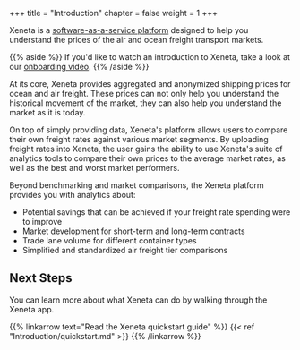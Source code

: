 +++
title = "Introduction"
chapter = false
weight = 1
+++

Xeneta is a <a href="https://app.xeneta.com/" target="_blank">software-as-a-service platform</a> designed to help you understand the prices of the air and ocean freight transport markets. 

{{% aside %}} If you'd like to watch an introduction to Xeneta, take a look at our <a href="https://support.xeneta.com/hc/en-us/articles/360012687573-Ocean-Onboarding-Walkthrough" target="_blank">onboarding video</a>. {{% /aside %}}

At its core, Xeneta provides aggregated and anonymized shipping prices for ocean and air freight. These prices can not only help you understand the historical movement of the market, they can also help you understand the market as it is today.

On top of simply providing data, Xeneta's platform allows users to compare their own freight rates against various market segments. By uploading freight rates into Xeneta, the user gains the ability to use Xeneta's suite of analytics tools to compare their own prices to the average market rates, as well as the best and worst market performers.

Beyond benchmarking and market comparisons, the Xeneta platform provides you with analytics about: 

* Potential savings that can be achieved if your freight rate spending were to improve
* Market development for short-term and long-term contracts
* Trade lane volume for different container types
* Simplified and standardized air freight tier comparisons

## Next Steps

You can learn more about what Xeneta can do by walking through the Xeneta app.

{{% linkarrow text="Read the Xeneta quickstart guide" %}} {{< ref "Introduction/quickstart.md" >}} {{% /linkarrow %}}

<div style="clear:both"/>

